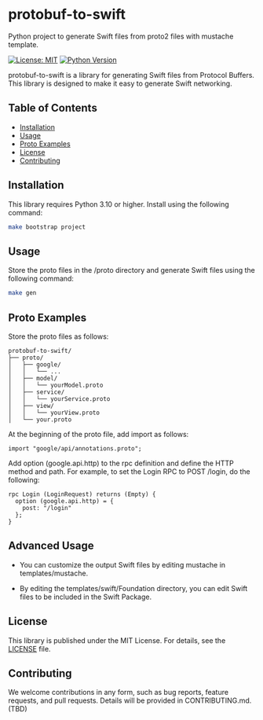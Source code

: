 # protobuf-to-swift
Python project to generate Swift files from proto2 files with mustache template.

[![License: MIT](https://img.shields.io/badge/License-MIT-green.svg)](https://opensource.org/licenses/MIT)
[![Python Version](https://img.shields.io/badge/python-3.10+-blue.svg)](https://www.python.org/downloads/)

protobuf-to-swift is a library for generating Swift files from Protocol Buffers. This library is designed to make it easy to generate Swift networking.

## Table of Contents

- [Installation](#installation)
- [Usage](#usage)
- [Proto Examples](#proto-examples)
- [License](#license)
- [Contributing](#contributing)

## Installation

This library requires Python 3.10 or higher. Install using the following command:

```bash
make bootstrap project
```

## Usage

Store the proto files in the /proto directory and generate Swift files using the following command:

```bash
make gen
```

## Proto Examples

Store the proto files as follows:

```
protobuf-to-swift/
├── proto/
│   ├── google/
│   │   └── ...
│   ├── model/
│   │   └── yourModel.proto
│   ├── service/
│   │   └── yourService.proto
│   ├── view/
│   │   └── yourView.proto
│   └── your.proto
```

At the beginning of the proto file, add import as follows:

```
import "google/api/annotations.proto";
```

Add option (google.api.http) to the rpc definition and define the HTTP method and path.
For example, to set the Login RPC to POST /login, do the following:

```
rpc Login (LoginRequest) returns (Empty) {
  option (google.api.http) = {
    post: "/login"
  };
}
```

## Advanced Usage

- You can customize the output Swift files by editing mustache in templates/mustache.

- By editing the templates/swift/Foundation directory, you can edit Swift files to be included in the Swift Package.

## License

This library is published under the MIT License. For details, see the [LICENSE](LICENSE) file.

## Contributing

We welcome contributions in any form, such as bug reports, feature requests, and pull requests. Details will be provided in CONTRIBUTING.md. (TBD)
